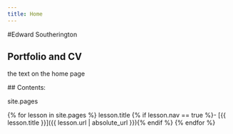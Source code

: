 ```yaml
---
title: Home
---
```


#Edward Southerington

## Portfolio and CV

the text on the home page


<div class="toc" markdown="1">
## Contents:

site.pages

{% for lesson in site.pages %}
lesson.title
{% if lesson.nav == true %}- [{{ lesson.title }}]({{ lesson.url | absolute_url }}){% endif %}
{% endfor %}
</div>
